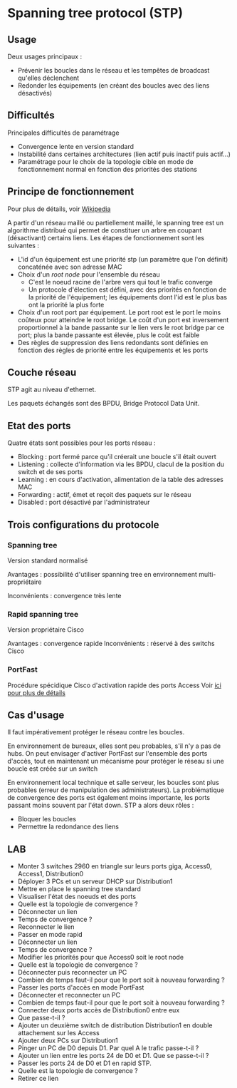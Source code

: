 # Spanning tree protocol (STP)

## Usage

Deux usages principaux :

- Prévenir les boucles dans le réseau et les tempêtes de broadcast qu'elles déclenchent
- Redonder les équipements (en créant des boucles avec des liens désactivés)

## Difficultés

Principales difficultés de paramétrage

- Convergence lente en version standard
- Instabilité dans certaines architectures (lien actif puis inactif puis actif...)
- Paramétrage pour le choix de la topologie cible en mode de fonctionnement normal en fonction des priorités des stations

## Principe de fonctionnement

Pour plus de détails, voir [Wikipedia](https://en.wikipedia.org/wiki/Spanning_Tree_Protocol)

A partir d'un réseau maillé ou partiellement maillé, le spanning tree est un algorithme distribué qui permet de constituer un arbre en coupant (désactivant) certains liens. Les étapes de fonctionnement sont les suivantes :

- L'id d'un équipement est une priorité stp (un paramètre que l'on définit) concaténée avec son adresse MAC
- Choix d'un *root node* pour l'ensemble du réseau 
  - C'est le noeud racine de l'arbre vers qui tout le trafic converge
  - Un protocole d'élection est défini, avec des priorités en fonction de la priorité de l'équipement; les équipements dont l'id est le plus bas ont la priorité la plus forte
- Choix d'un root port par équipement. Le port root est le port le moins coûteux pour atteindre le root bridge. Le coût d'un port est inversement proportionnel à la bande passante sur le lien vers le root bridge par ce port; plus la bande passante est élevée, plus le coût est faible
- Des règles de suppression des liens redondants sont définies en fonction des règles de priorité entre les équipements et les ports

## Couche réseau

STP agit au niveau d'ethernet.

Les paquets échangés sont des BPDU, Bridge Protocol Data Unit.

## Etat des ports

Quatre états sont possibles pour les ports réseau :

- Blocking : port fermé parce qu'il créerait une boucle s'il était ouvert
- Listening : collecte d'information via les BPDU, clacul de la position du switch et de ses ports
- Learning : en cours d'activation, alimentation de la table des adresses MAC
- Forwarding : actif, émet et reçoit des paquets sur le réseau
- Disabled : port désactivé par l'administrateur

## Trois configurations du protocole

### Spanning tree

Version standard normalisé

Avantages : possibilité d'utiliser spanning tree en environnement multi-propriétaire

Inconvénients : convergence très lente

### Rapid spanning tree

Version propriétaire Cisco

Avantages : convergence rapide
Inconvénients : réservé à des switchs Cisco

### PortFast

Procédure spécidique Cisco d'activation rapide des ports Access
Voir [ici pour plus de détails](https://www.cisco.com/c/en/us/td/docs/switches/lan/catalyst4000/8-2glx/configuration/guide/stp_enha.html)

## Cas d'usage
Il faut impérativement protéger le réseau contre les boucles.

En environnement de bureaux, elles sont peu probables, s'il n'y a pas de hubs. On peut envisager d'activer PortFast sur l'ensemble des ports d'accès, tout en maintenant un mécanisme pour protéger le réseau si une boucle est créée sur un switch

En environnement local technique et salle serveur, les boucles sont plus probables (erreur de manipulation des administrateurs). La problématique de convergence des ports est également moins importante, les ports passant moins souvent par l'état down. STP a alors deux rôles :

- Bloquer les boucles
- Permettre la redondance des liens

## LAB

- Monter 3 switches 2960 en triangle sur leurs ports giga, Access0, Access1, Distribution0
- Déployer 3 PCs et un serveur DHCP sur Distribution1
- Mettre en place le spanning tree standard
- Visualiser l'état des noeuds et des ports
- Quelle est la topologie de convergence ?
- Déconnecter un lien
- Temps de convergence ?
- Reconnecter le lien
- Passer en mode rapid
- Déconnecter un lien
- Temps de convergence ?
- Modifier les priorités pour que Access0 soit le root node
- Quelle est la topologie de convergence ?
- Déconnecter puis reconnecter un PC
- Combien de temps faut-il pour que le port soit à nouveau forwarding ?
- Passer les ports d'accès en mode PortFast
- Déconnecter et reconnecter un PC
- Combien de temps faut-il pour que le port soit à nouveau forwarding ?
- Connecter deux ports accès de Distribution0 entre eux 
- Que passe-t-il ?
- Ajouter un deuxième switch de distribution Distribution1 en double attachement sur les Access
- Ajouter deux PCs sur Distribution1
- Pinger un PC de D0 depuis D1. Par quel A le trafic passe-t-il ?
- Ajouter un lien entre les ports 24 de D0 et D1. Que se passe-t-il ?
- Passer les ports 24 de D0 et D1 en rapid STP.
- Quelle est la topologie de convergence ?
- Retirer ce lien